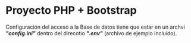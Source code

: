 # Proyecto PHP + Bootstrap

Configuración del acceso a la Base de datos tiene que estar en un archvi _**"config.ini"**_ dentro del direcotio _**".env"**_ (archivo de ejemplo incluido).